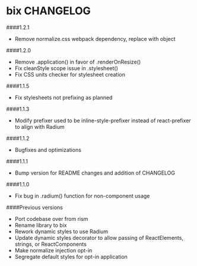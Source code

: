 bix CHANGELOG
=====

####1.2.1
* Remove normalize.css webpack dependency, replace with object

####1.2.0
* Remove .application() in favor of .renderOnResize()
* Fix cleanStyle scope issue in .stylesheet()
* Fix CSS units checker for stylesheet creation

####1.1.5
* Fix stylesheets not prefixing as planned

####1.1.3
* Modify prefixer used to be inline-style-prefixer instead of react-prefixer to align with Radium

####1.1.2
* Bugfixes and optimizations

####1.1.1

* Bump version for README changes and addition of CHANGELOG

####1.1.0

* Fix bug in .radium() function for non-component usage

####Previous versions

* Port codebase over from rism
* Rename library to bix
* Rework dynamic styles to use Radium
* Update dynamic styles decorator to allow passing of ReactElements, strings, or ReactComponents
* Make normalize injection opt-in
* Segregate default styles for opt-in application